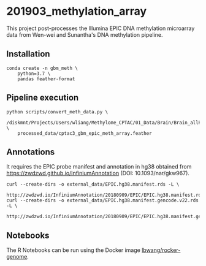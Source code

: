 # 201903_methylation_array
This project post-processes the Illumina EPIC DNA methylation microarray data from Wen-wei and Sunantha's DNA methylation pipeline.


## Installation

    conda create -n gbm_meth \
        python=3.7 \
        pandas feather-format



## Pipeline execution

    python scripts/convert_meth_data.py \
        /diskmnt/Projects/Users/wliang/Methylome_CPTAC/01_Data/Brain/Brain_allPatients.hg19.csv.gz \
        processed_data/cptac3_gbm_epic_meth_array.feather



## Annotations
It requires the EPIC probe manifest and annotation in hg38 obtained from <https://zwdzwd.github.io/InfiniumAnnotation> (DOI: 10.1093/nar/gkw967).

    curl --create-dirs -o external_data/EPIC.hg38.manifest.rds -L \
        http://zwdzwd.io/InfiniumAnnotation/20180909/EPIC/EPIC.hg38.manifest.rds
    curl --create-dirs -o external_data/EPIC.hg38.manifest.gencode.v22.rds -L \
        http://zwdzwd.io/InfiniumAnnotation/20180909/EPIC/EPIC.hg38.manifest.gencode.v22.rds



## Notebooks
The R Notebooks can be run using the Docker image [lbwang/rocker-genome].

[lbwang/rocker-genome]: https://hub.docker.com/r/lbwang/rocker-genome
